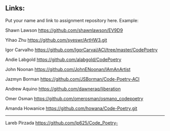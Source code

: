 ## Links:

Put your name and link to assignment repository here. Example:

Shawn Lawson    https://github.com/shawnlawson/EV9D9

Yihao Zhu       https://github.com/syeswr/ArtHW3.git

Igor Carvalho   https://github.com/IgorCarvai/ACI/tree/master/CodePoetry

Andie Labgold   https://github.com/alabgold/CodePoetry

John Noonan   https://github.com/JohnENoonan/IAmAnArtist

Jazmyn Borman	https://github.com/JSBorman/Code-Poetry-ACI

Andrew Aquino   https://github.com/dawneraq/liberation

Omer Osman https://github.com/omerosman/osmano_codepoetry

Amanda Howanice https://github.com/howana/Code-Poetry.git

----
Lareb Pirzada https://github.com/lp625/Code_Poetry-
